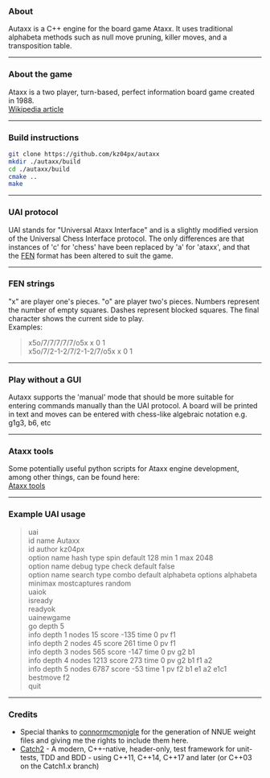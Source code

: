 ### About
Autaxx is a C++ engine for the board game Ataxx. It uses traditional alphabeta methods such as null move pruning, killer moves, and a transposition table.

---

### About the game
Ataxx is a two player, turn-based, perfect information board game created in 1988.<br/>
[Wikipedia article](https://en.wikipedia.org/wiki/Ataxx)

---

### Build instructions
```bash
git clone https://github.com/kz04px/autaxx
mkdir ./autaxx/build
cd ./autaxx/build
cmake ..
make
```

---

### UAI protocol
UAI stands for "Universal Ataxx Interface" and is a slightly modified version of the Universal Chess Interface protocol.
The only differences are that instances of 'c' for 'chess' have been replaced by 'a' for 'ataxx', and that the [FEN](https://en.wikipedia.org/wiki/Forsyth–Edwards_Notation) format has been altered to suit the game.

---

### FEN strings
"x" are player one's pieces. "o" are player two's pieces. Numbers represent the number of empty squares. Dashes represent blocked squares. The final character shows the current side to play.<br/>
Examples:
>x5o/7/7/7/7/7/o5x x 0 1<br/>
>x5o/7/2-1-2/7/2-1-2/7/o5x x 0 1

---

### Play without a GUI
Autaxx supports the 'manual' mode that should be more suitable for entering commands manually than the UAI protocol.
A board will be printed in text and moves can be entered with chess-like algebraic notation e.g. g1g3, b6, etc

---

### Ataxx tools
Some potentially useful python scripts for Ataxx engine development, among other things, can be found here:<br/>
[Ataxx tools](https://github.com/kz04px/ataxx-tools)

---

### Example UAI usage
>uai<br/>
id name Autaxx<br/>
id author kz04px<br/>
option name hash type spin default 128 min 1 max 2048<br/>
option name debug type check default false<br/>
option name search type combo default alphabeta options alphabeta minimax mostcaptures random<br/>
uaiok<br/>
isready<br/>
readyok<br/>
uainewgame<br/>
go depth 5<br/>
info depth 1 nodes 15 score -135 time 0 pv f1<br/>
info depth 2 nodes 45 score 261 time 0 pv f1<br/>
info depth 3 nodes 565 score -147 time 0 pv g2 b1<br/>
info depth 4 nodes 1213 score 273 time 0 pv g2 b1 f1 a2<br/>
info depth 5 nodes 6787 score -53 time 1 pv f2 b1 e1 a2 e1c1<br/>
bestmove f2<br/>
quit

---

### Credits
- Special thanks to [connormcmonigle](https://github.com/connormcmonigle) for the generation of NNUE weight files and giving me the rights to include them here.
- [Catch2](https://github.com/catchorg/Catch2) - A modern, C++-native, header-only, test framework for unit-tests, TDD and BDD - using C++11, C++14, C++17 and later (or C++03 on the Catch1.x branch)
